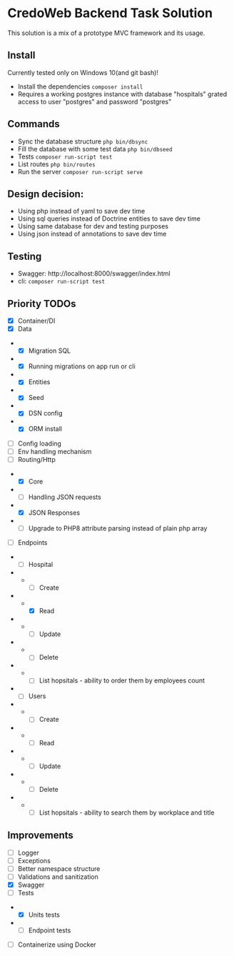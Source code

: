 # CredoWeb Backend Task Solution

This solution is a mix of a prototype MVC framework and its usage.

## Install

Currently tested only on Windows 10(and git bash)!

- Install the dependencies `composer install`
- Requires a working postgres instance with database "hospitals" grated access to user "postgres" and password "postgres"

## Commands

- Sync the database structure `php bin/dbsync`
- Fill the database with some test data `php bin/dbseed`
- Tests `composer run-script test`
- List routes `php bin/routes`
- Run the server `composer run-script serve`

## Design decision:

- Using php instead of yaml to save dev time
- Using sql queries instead of Doctrine entities to save dev time
- Using same database for dev and testing purposes
- Using json instead of annotations to save dev time

## Testing

- Swagger: http://localhost:8000/swagger/index.html
- cli: `composer run-script test`

## Priority TODOs

- [x] Container/DI
- [x] Data
- - [x] Migration SQL
- - [x] Running migrations on app run or cli
- - [x] Entities
- - [x] Seed
- - [x] DSN config
- - [x] ORM install
- [ ] Config loading
- [ ] Env handling mechanism
- [ ] Routing/Http
- - [x] Core
- - [ ] Handling JSON requests
- - [x] JSON Responses
- - [ ] Upgrade to PHP8 attribute parsing instead of plain php array
- [ ] Endpoints
- - [ ] Hospital
- - - [ ] Create
- - - [x] Read
- - - [ ] Update
- - - [ ] Delete
- - - [ ] List hopsitals - ability to order them by employees count
- - [ ] Users
- - - [ ] Create
- - - [ ] Read
- - - [ ] Update
- - - [ ] Delete
- - - [ ] List hopsitals - ability to search them by workplace and title

## Improvements

- [ ] Logger
- [ ] Exceptions
- [ ] Better namespace structure
- [ ] Validations and sanitization
- [x] Swagger
- [ ] Tests
- - [x] Units tests
- - [ ] Endpoint tests
- [ ] Containerize using Docker
